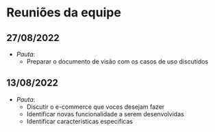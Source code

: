 # Reuniões da equipe

## 27/08/2022
- *Pauta*: 
  - Preparar o documento de visão com os casos de uso discutidos

## 13/08/2022
- *Pauta*: 
  - Discutir o e-commerce que voces desejam fazer
  - Identificar novas funcionalidade a serem desenvolvidas
  - Identificar caracteristicas especificas 
